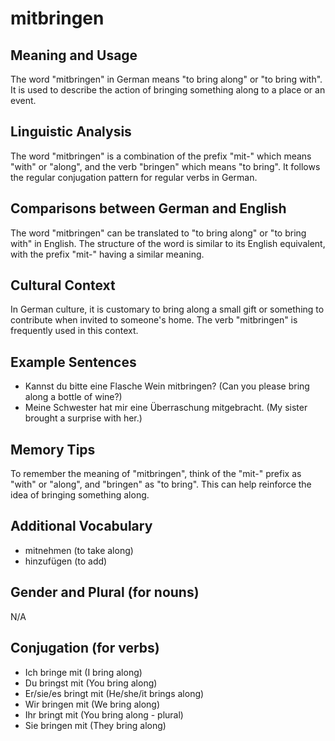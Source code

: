 # mitbringen
## Meaning and Usage
The word "mitbringen" in German means "to bring along" or "to bring with". It is used to describe the action of bringing something along to a place or an event.

## Linguistic Analysis
The word "mitbringen" is a combination of the prefix "mit-" which means "with" or "along", and the verb "bringen" which means "to bring". It follows the regular conjugation pattern for regular verbs in German.

## Comparisons between German and English
The word "mitbringen" can be translated to "to bring along" or "to bring with" in English. The structure of the word is similar to its English equivalent, with the prefix "mit-" having a similar meaning.

## Cultural Context
In German culture, it is customary to bring along a small gift or something to contribute when invited to someone's home. The verb "mitbringen" is frequently used in this context.

## Example Sentences
- Kannst du bitte eine Flasche Wein mitbringen? (Can you please bring along a bottle of wine?)
- Meine Schwester hat mir eine Überraschung mitgebracht. (My sister brought a surprise with her.)

## Memory Tips
To remember the meaning of "mitbringen", think of the "mit-" prefix as "with" or "along", and "bringen" as "to bring". This can help reinforce the idea of bringing something along.

## Additional Vocabulary
- mitnehmen (to take along)
- hinzufügen (to add)

## Gender and Plural (for nouns)
N/A

## Conjugation (for verbs)
- Ich bringe mit (I bring along)
- Du bringst mit (You bring along)
- Er/sie/es bringt mit (He/she/it brings along)
- Wir bringen mit (We bring along)
- Ihr bringt mit (You bring along - plural)
- Sie bringen mit (They bring along)